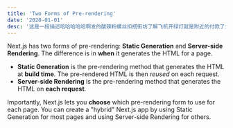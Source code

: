 ```yaml
---
title: 'Two Forms of Pre-rendering'
date: '2020-01-01'
desc: '这是一段描述哈哈哈哈哈啊发的酸辣粉螺丝扣搭街坊了解飞机开绿灯就是附近的付款了大量十分激烈附件是的浪费三菱电机发了多少积分了单数量副书记地方上的飞机 '
---
```


Next.js has two forms of pre-rendering: **Static Generation** and **Server-side Rendering**. The difference is in **when** it generates the HTML for a page.

- **Static Generation** is the pre-rendering method that generates the HTML at **build time**. The pre-rendered HTML is then _reused_ on each request.
- **Server-side Rendering** is the pre-rendering method that generates the HTML on **each request**.

Importantly, Next.js lets you **choose** which pre-rendering form to use for each page. You can create a "hybrid" Next.js app by using Static Generation for most pages and using Server-side Rendering for others.